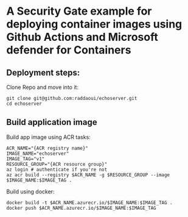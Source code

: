A Security Gate example for deploying container images using Github Actions and Microsoft defender for Containers
==================================================================================================================


Deployment steps:
------------------


Clone Repo and move into it:

	git clone git@github.com:raddaoui/echoserver.git
	cd echoserver



Build application image
------------------------

Build app image using ACR tasks:

	ACR_NAME="{ACR registry name}"
	IMAGE_NAME="echoserver"
	IMAGE_TAG="v1"
	RESOURCE_GROUP="{ACR resource group}"
	az login # authenticate if you're not
	az acr build --registry $ACR_NAME -g $RESOURCE_GROUP --image $IMAGE_NAME:$IMAGE_TAG .


Build using docker:

	docker build -t $ACR_NAME.azurecr.io/$IMAGE_NAME:$IMAGE_TAG .
	docker push $ACR_NAME.azurecr.io/$IMAGE_NAME:$IMAGE_TAG

